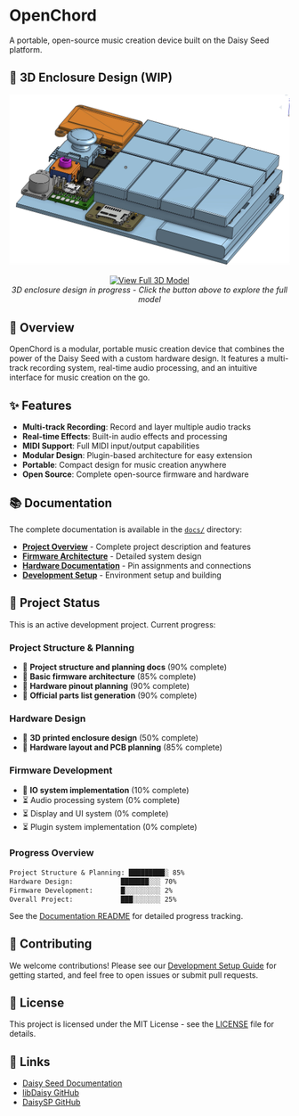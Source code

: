 # OpenChord

A portable, open-source music creation device built on the Daisy Seed platform.

## 🎨 3D Enclosure Design (WIP)

<div align="center">
  <img src="images/WIP_Enclosure.jpeg" width="600" alt="OpenChord 3D Enclosure Design - Work in Progress">
  <br><br>
  <a href="https://cad.onshape.com/documents/ba31b49b2d69ae60e3c7e665/w/702c47d3131326b0bcdb3b01/e/0e96b76ad6aba8c5e2682321?renderMode=0&uiState=688ae55320c7c16e74ffb3b5">
    <img src="https://img.shields.io/badge/Onshape-View%20Full%203D%20Model-0066CC?style=for-the-badge&logo=onshape&logoColor=white" alt="View Full 3D Model">
  </a>
  <br>
  <em>3D enclosure design in progress - Click the button above to explore the full model</em>
</div>

## 🎵 Overview

OpenChord is a modular, portable music creation device that combines the power of the Daisy Seed with a custom hardware design. It features a multi-track recording system, real-time audio processing, and an intuitive interface for music creation on the go.

## ✨ Features

- **Multi-track Recording**: Record and layer multiple audio tracks
- **Real-time Effects**: Built-in audio effects and processing
- **MIDI Support**: Full MIDI input/output capabilities
- **Modular Design**: Plugin-based architecture for easy extension
- **Portable**: Compact design for music creation anywhere
- **Open Source**: Complete open-source firmware and hardware

## 📚 Documentation

The complete documentation is available in the [`docs/`](docs/) directory:

- **[Project Overview](docs/overview/project_overview.md)** - Complete project description and features
- **[Firmware Architecture](docs/architecture/firmware_architecture.md)** - Detailed system design
- **[Hardware Documentation](docs/hardware/pinout.md)** - Pin assignments and connections
- **[Development Setup](docs/development/setup.md)** - Environment setup and building

## 🎯 Project Status

This is an active development project. Current progress:

### Project Structure & Planning
- 🔄 **Project structure and planning docs** (90% complete)
- 🔄 **Basic firmware architecture** (85% complete)
- 🔄 **Hardware pinout planning** (90% complete)
- 🔄 **Official parts list generation** (90% complete)

### Hardware Design
- 🔄 **3D printed enclosure design** (50% complete)
- 🔄 **Hardware layout and PCB planning** (85% complete)

### Firmware Development
- 🔄 **IO system implementation** (10% complete)
- ⏳ Audio processing system (0% complete)
- ⏳ Display and UI system (0% complete)
- ⏳ Plugin system implementation (0% complete)

### Progress Overview
```
Project Structure & Planning: █████████░ 85%
Hardware Design:            ███████░░░ 70%
Firmware Development:       █░░░░░░░░░ 2%
Overall Project:            ███░░░░░░░ 25%
```

See the [Documentation README](docs/README.md) for detailed progress tracking.

## 🤝 Contributing

We welcome contributions! Please see our [Development Setup Guide](docs/development/setup.md) for getting started, and feel free to open issues or submit pull requests.

## 📄 License

This project is licensed under the MIT License - see the [LICENSE](LICENSE) file for details.

## 🔗 Links

- [Daisy Seed Documentation](https://daisy.audio/)
- [libDaisy GitHub](https://github.com/electro-smith/libDaisy)
- [DaisySP GitHub](https://github.com/electro-smith/DaisySP) 